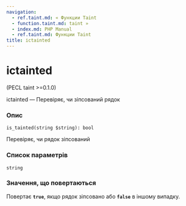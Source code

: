 ```yaml
---
navigation:
  - ref.taint.md: « Функции Taint
  - function.taint.md: taint »
  - index.md: PHP Manual
  - ref.taint.md: Функции Taint
title: ісtainted
---
```

# ісtainted

(PECL taint >=0.1.0)

ісtainted — Перевіряє, чи зіпсований рядок

### Опис

```methodsynopsis
is_tainted(string $string): bool
```

Перевіряє, чи рядок зіпсований

### Список параметрів

`string`

### Значення, що повертаються

Повертає **`true`**, якщо рядок зіпсовано або **`false`** в іншому випадку.
